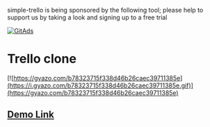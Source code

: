 simple-trello is being sponsored by the following tool; please help to support us by taking a look and signing up to a free trial

<a href="https://tracking.gitads.io/?repo=simple-trello"> <img src="https://images.gitads.io/simple-trello" alt="GitAds"/> </a>

# Trello clone

[![https://gyazo.com/b78323715f338d46b26caec39711385e](https://i.gyazo.com/b78323715f338d46b26caec39711385e.gif)](https://gyazo.com/b78323715f338d46b26caec39711385e)
## [Demo Link](https://simple-trello.vercel.app)
